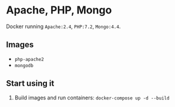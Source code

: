 # Apache, PHP, Mongo
Docker running `Apache:2.4`, `PHP:7.2`, `Mongo:4.4`.

## Images
* `php-apache2`
* `mongodb`

## Start using it
1. Build images and run containers: `docker-compose up -d --build`